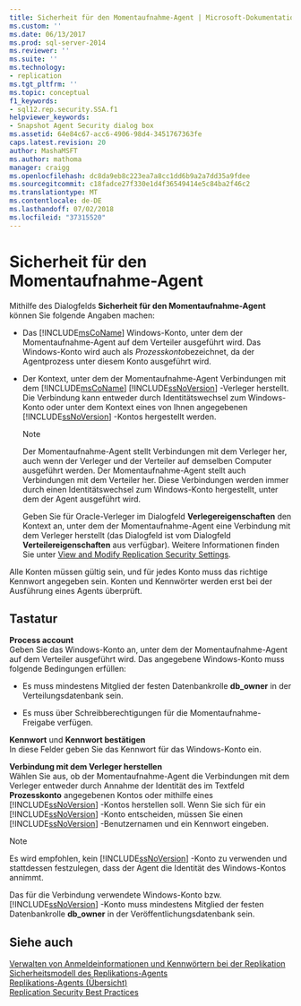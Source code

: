 ```yaml
---
title: Sicherheit für den Momentaufnahme-Agent | Microsoft-Dokumentation
ms.custom: ''
ms.date: 06/13/2017
ms.prod: sql-server-2014
ms.reviewer: ''
ms.suite: ''
ms.technology:
- replication
ms.tgt_pltfrm: ''
ms.topic: conceptual
f1_keywords:
- sql12.rep.security.SSA.f1
helpviewer_keywords:
- Snapshot Agent Security dialog box
ms.assetid: 64e84c67-acc6-4906-98d4-3451767363fe
caps.latest.revision: 20
author: MashaMSFT
ms.author: mathoma
manager: craigg
ms.openlocfilehash: dc8da9eb8c223ea7a8cc1dd6b9a2a7dd35a9fdee
ms.sourcegitcommit: c18fadce27f330e1d4f36549414e5c84ba2f46c2
ms.translationtype: MT
ms.contentlocale: de-DE
ms.lasthandoff: 07/02/2018
ms.locfileid: "37315520"
---
```

# <a name="snapshot-agent-security"></a>Sicherheit für den Momentaufnahme-Agent
  Mithilfe des Dialogfelds **Sicherheit für den Momentaufnahme-Agent** können Sie folgende Angaben machen:  
  
-   Das [!INCLUDE[msCoName](../../includes/msconame-md.md)] Windows-Konto, unter dem der Momentaufnahme-Agent auf dem Verteiler ausgeführt wird. Das Windows-Konto wird auch als *Prozesskonto*bezeichnet, da der Agentprozess unter diesem Konto ausgeführt wird.  
  
-   Der Kontext, unter dem der Momentaufnahme-Agent Verbindungen mit dem [!INCLUDE[msCoName](../../includes/msconame-md.md)] [!INCLUDE[ssNoVersion](../../includes/ssnoversion-md.md)] -Verleger herstellt. Die Verbindung kann entweder durch Identitätswechsel zum Windows-Konto oder unter dem Kontext eines von Ihnen angegebenen [!INCLUDE[ssNoVersion](../../includes/ssnoversion-md.md)] -Kontos hergestellt werden.  
  
    > [!NOTE]  
    >  Der Momentaufnahme-Agent stellt Verbindungen mit dem Verleger her, auch wenn der Verleger und der Verteiler auf demselben Computer ausgeführt werden. Der Momentaufnahme-Agent stellt auch Verbindungen mit dem Verteiler her. Diese Verbindungen werden immer durch einen Identitätswechsel zum Windows-Konto hergestellt, unter dem der Agent ausgeführt wird.  
  
     Geben Sie für Oracle-Verleger im Dialogfeld **Verlegereigenschaften** den Kontext an, unter dem der Momentaufnahme-Agent eine Verbindung mit dem Verleger herstellt (das Dialogfeld ist vom Dialogfeld **Verteilereigenschaften** aus verfügbar). Weitere Informationen finden Sie unter [View and Modify Replication Security Settings](security/view-and-modify-replication-security-settings.md).  
  
 Alle Konten müssen gültig sein, und für jedes Konto muss das richtige Kennwort angegeben sein. Konten und Kennwörter werden erst bei der Ausführung eines Agents überprüft.  
  
## <a name="options"></a>Tastatur  
 **Process account**  
 Geben Sie das Windows-Konto an, unter dem der Momentaufnahme-Agent auf dem Verteiler ausgeführt wird. Das angegebene Windows-Konto muss folgende Bedingungen erfüllen:  
  
-   Es muss mindestens Mitglied der festen Datenbankrolle **db_owner** in der Verteilungsdatenbank sein.  
  
-   Es muss über Schreibberechtigungen für die Momentaufnahme-Freigabe verfügen.  
  
 **Kennwort** und **Kennwort bestätigen**  
 In diese Felder geben Sie das Kennwort für das Windows-Konto ein.  
  
 **Verbindung mit dem Verleger herstellen**  
 Wählen Sie aus, ob der Momentaufnahme-Agent die Verbindungen mit dem Verleger entweder durch Annahme der Identität des im Textfeld **Prozesskonto** angegebenen Kontos oder mithilfe eines [!INCLUDE[ssNoVersion](../../includes/ssnoversion-md.md)] -Kontos herstellen soll. Wenn Sie sich für ein [!INCLUDE[ssNoVersion](../../includes/ssnoversion-md.md)] -Konto entscheiden, müssen Sie einen [!INCLUDE[ssNoVersion](../../includes/ssnoversion-md.md)] -Benutzernamen und ein Kennwort eingeben.  
  
> [!NOTE]  
>  Es wird empfohlen, kein [!INCLUDE[ssNoVersion](../../includes/ssnoversion-md.md)] -Konto zu verwenden und stattdessen festzulegen, dass der Agent die Identität des Windows-Kontos annimmt.  
  
 Das für die Verbindung verwendete Windows-Konto bzw. [!INCLUDE[ssNoVersion](../../includes/ssnoversion-md.md)] -Konto muss mindestens Mitglied der festen Datenbankrolle **db_owner** in der Veröffentlichungsdatenbank sein.  
  
## <a name="see-also"></a>Siehe auch  
 [Verwalten von Anmeldeinformationen und Kennwörtern bei der Replikation](security/manage-logins-and-passwords-in-replication.md)   
 [Sicherheitsmodell des Replikations-Agents](security/replication-agent-security-model.md)   
 [Replikations-Agents (Übersicht)](agents/replication-agents-overview.md)   
 [Replication Security Best Practices](security/replication-security-best-practices.md)  
  
  
